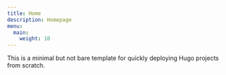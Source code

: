 ```yaml
---
title: Home
description: Homepage
menu:
  main:
    weight: 10
---
```


This is a minimal but not bare template for quickly deploying Hugo projects from scratch.
